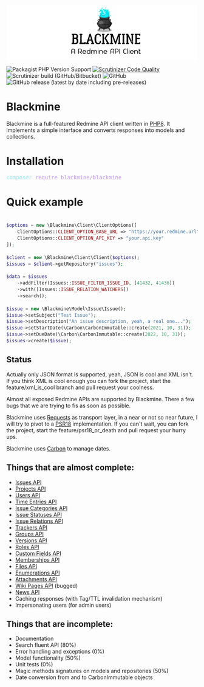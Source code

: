 ![Blackmine Logo](docs/assets/blackmine-logo-0001.png)

![Packagist PHP Version Support](https://img.shields.io/packagist/php-v/blackmine/blackmine) 
[![Scrutinizer Code Quality](https://scrutinizer-ci.com/g/diego-ninja/blackmine/badges/quality-score.png?b=main)](https://scrutinizer-ci.com/g/diego-ninja/blackmine/?branch=main)
![Scrutinizer build (GitHub/Bitbucket)](https://img.shields.io/scrutinizer/build/g/diego-ninja/blackmine/main)
![GitHub](https://img.shields.io/github/license/diego-ninja/blackmine)
![GitHub release (latest by date including pre-releases)](https://img.shields.io/github/v/release/diego-ninja/blackmine?include_prereleases)

# Blackmine

Blackmine is a full-featured Redmine API client written in [PHP8](https://www.php.net/releases/8.0/en.php). It implements a simple interface and converts responses into models and collections. 

# Installation

<pre><font color="#8BE9FD">composer</font><font color="#F8F8F2"> </font><font color="#BD93F9">require</font><font color="#F8F8F2"> </font><font color="#BD93F9">blackmine/blackmine</font></pre>


# Quick example

```php

$options = new \Blackmine\Client\ClientOptions([
    ClientOptions::CLIENT_OPTION_BASE_URL => "https://your.redmine.url",
    ClientOptions::CLIENT_OPTION_API_KEY => "your.api.key"
]);

$client = new \Blackmine\Client\Client($options);
$issues = $client->getRepository("issues");

$data = $issues
    ->addFilter(Issues::ISSUE_FILTER_ISSUE_ID, [41432, 41436])
    ->with([Issues::ISSUE_RELATION_WATCHERS])
    ->search();

$issue = new \Blackmine\Model\Issue\Issue();
$issue->setSubject("Test Issue");
$issue->setDescription("An issue description, yeah, a real one...");
$issue->setStartDate(\Carbon\CarbonImmutable::create(2021, 10, 31));
$issue->setDueDate(\Carbon\CarbonImmutable::create(2022, 10, 31));
$issues->create($issue);

```

## Status

Actually only JSON format is supported, yeah, JSON is cool and XML isn't. If you think  XML is cool enough you can fork the project, start the feature/xml_is_cool branch and pull request your coolness.

Almost all exposed Redmine APIs are supported by Blackmine. There a few bugs that we are trying to fis as soon as possible.

Blackmine uses [Requests](https://requests.ryanmccue.info/) as transport layer, in a near or not so near future, I will try to pivot to a [PSR18](https://www.php-fig.org/psr/psr-18/) implementation. If you can't wait, you can fork the project, start the feature/psr18_or_death and pull request your hurry ups. 

Blackmine uses [Carbon](https://carbon.nesbot.com/) to manage dates.

## Things that are almost complete:
 - [Issues API](https://www.redmine.org/projects/redmine/wiki/Rest_Issues)
 - [Projects API](https://www.redmine.org/projects/redmine/wiki/Rest_Projects)
 - [Users API](https://www.redmine.org/projects/redmine/wiki/Rest_Users)
 - [Time Entries API](https://www.redmine.org/projects/redmine/wiki/Rest_TimeEntries)
 - [Issue Categories API](https://www.redmine.org/projects/redmine/wiki/Rest_IssueCategories)
 - [Issue Statuses API](https://www.redmine.org/projects/redmine/wiki/Rest_IssueStatuses)
 - [Issue Relations API](https://www.redmine.org/projects/redmine/wiki/Rest_IssueRelations)
 - [Trackers API](https://www.redmine.org/projects/redmine/wiki/Rest_Trackers)
 - [Groups API](https://www.redmine.org/projects/redmine/wiki/Rest_Groups)
 - [Versions API](https://www.redmine.org/projects/redmine/wiki/Rest_Versions)
 - [Roles API](https://www.redmine.org/projects/redmine/wiki/Rest_Roles)
 - [Custom Fields API](https://www.redmine.org/projects/redmine/wiki/Rest_CustomFields)
 - [Memberships API](https://www.redmine.org/projects/redmine/wiki/Rest_Memberships)
 - [Files API](https://www.redmine.org/projects/redmine/wiki/Rest_Files)
 - [Enumerations API](https://www.redmine.org/projects/redmine/wiki/Rest_Enumerations)
 - [Attachments API](https://www.redmine.org/projects/redmine/wiki/Rest_Attachments)
 - [Wiki Pages API](https://www.redmine.org/projects/redmine/wiki/Rest_WikiPages) (bugged)
 - [News API](https://www.redmine.org/projects/redmine/wiki/Rest_News)
 - Caching responses (with Tag/TTL invalidation mechanism)
 - Impersonating users (for admin users)

## Things that are incomplete:
 - Documentation
 - Search fluent API (80%)
 - Error handling and exceptions (0%)
 - Model functionality (50%)
 - Unit tests (0%)
 - Magic methods signatures on models and repositories (50%)
 - Date conversion from and to CarbonImmutable objects